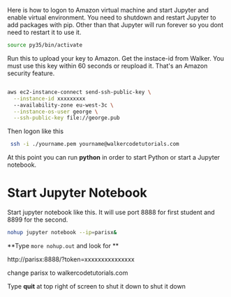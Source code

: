 
Here is how to logon to Amazon virtual machine and start Jupyter and enable virtual environment.  You need to shutdown and restart Jupyter to add packages with pip.  Other than that Jupyter will run forever so you dont need to restart it to use it.  

```bash
source py35/bin/activate
```

Run this to upload your key to Amazon.  Get the instace-id from Walker.  You must use this key within 60 seconds or reupload it.  That's an Amazon security feature.

```bash

aws ec2-instance-connect send-ssh-public-key \
  --instance-id xxxxxxxxx
  --availability-zone eu-west-3c \
  --instance-os-user george \
  --ssh-public-key file://george.pub
```

Then logon like this

```bash   
 ssh -i ./yourname.pem yourname@walkercodetutorials.com
```
 
 At this point you can run **python** in order to start Python or start a Jupyter notebook.
 
 
 # Start Jupyter Notebook
 Start jupyter notebook like this. It will use port 8888 for first student and 8899 for the second.
 
 ```bash
 nohup jupyter notebook --ip=parisx&
 ````
 **Type `more nohup.out` and look for **
 
 http://parisx:8888/?token=xxxxxxxxxxxxxxx
 
 change parisx to walkercodetutorials.com
 
 Type **quit** at top right of screen to shut it down to shut it down
